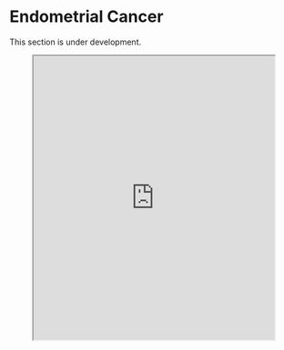# Endometrial Cancer
This section is under development.

<figure>
    <iframe src="https://github.com/WCRF/SysRev-Metan/blob/main/trial_fig.html" style="width:100%; height:500px;"></iframe>
</figure>




